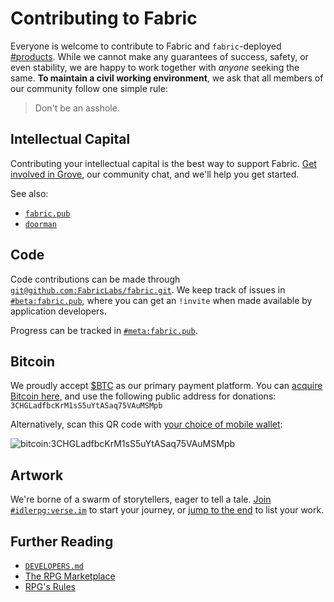 # Contributing to Fabric
Everyone is welcome to contribute to Fabric and `fabric`-deployed [#products][product-chat].  While we cannot make any guarantees of success, safety, or even stability, we are happy to work together with _anyone_ seeking the same.  **To maintain a civil working environment**, we ask that all members of our community follow one simple rule:

> Don't be an asshole.

## Intellectual Capital
Contributing your intellectual capital is the best way to support Fabric.  [Get involved in Grove][chat-grove], our community chat, and we'll help you get started.

See also:
- [`fabric.pub`][fabric]
- [`doorman`][doorman]

## Code
Code contributions can be made through [`git@github.com:FabricLabs/fabric.git`][source-fabric].  We keep track of issues in [`#beta:fabric.pub`][chat-beta], where you can get an `!invite` when made available by application developers.

Progress can be tracked in [`#meta:fabric.pub`][chat-meta].

## Bitcoin
We proudly accept [$BTC][donations] as our primary payment platform.  You can [acquire Bitcoin here](https://bisq.network), and use the following public address for donations: `3CHGLadfbcKrM1sS5uYtASaq75VAuMSMpb`

Alternatively, scan this QR code with [your choice of mobile wallet][mobile-wallet]:

![bitcoin:3CHGLadfbcKrM1sS5uYtASaq75VAuMSMpb](https://fabric.pub/assets/3CHGLadfbcKrM1sS5uYtASaq75VAuMSMpb.png)

## Artwork
We're borne of a swarm of storytellers, eager to tell a tale.  [Join `#idlerpg:verse.im`][chat-idlerpg] to start your journey, or [jump to the end][rpg] to list your work.

## Further Reading
- [`DEVELOPERS.md`](DEVELOPERS.md)
- [The RPG Marketplace](https://www.roleplaygateway.com/orders)
- [RPG's Rules](https://www.roleplaygateway.com/rules)

[chat-beta]: https://chat.fabric.pub/#/room/#beta:fabric.pub
[chat-grove]: https://chat.fabric.pub/#/room/#grove:fabric.pub
[chat-idlerpg]: https://chat.fabric.pub/#/room/#idlerpg:verse.im
[chat-meta]: https://chat.fabric.pub/#/room/#meta:fabric.pub
[donations]: bitcoin:3CHGLadfbcKrM1sS5uYtASaq75VAuMSMpb
[doorman]: https://github.com/FabricLabs/doorman
[fabric]: https://fabric.pub
[mobile-wallet]: https://bitcoin.org/en/choose-your-wallet
[product-chat]: https://chat.fabric.pub/#/room/#design:fabric.pub
[rpg]: https://www.roleplaygateway.com/
[source-fabric]: https://github.com/FabricLabs/fabric
